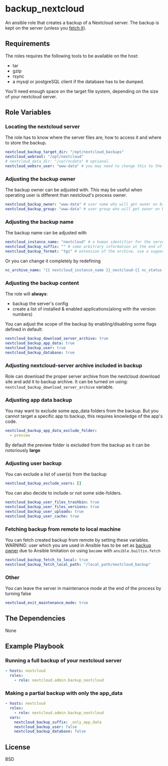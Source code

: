 # backup_nextcloud

An ansible role that creates a backup of a Nextcloud server. The backup is kept on the server (unless you [fetch it](#fetching-backup-from-remote-to-local-machine)).

## Requirements

The roles requires the following tools to be available on the host:
- tar
- gzip
- rsync
- a mysql or postgreSQL client if the database has to be dumped.

You'll need enough space on the target file system, depending on the size of your nextcloud server.

## Role Variables

### Locating the nextcloud server

The role has to know where the server files are, how to access it and where to store the backup.

```yaml
nextcloud_backup_target_dir: "/opt/nextcloud_backups"
nextcloud_webroot: "/opt/nextcloud"
# nextcloud_data_dir: "/var/ncdata" # optional.
nextcloud_websrv_user: "www-data" # you may need to change this to the nextcloud file owner depending of your setup and OS
```

### Adjusting the backup owner
The backup owner can be adjusted with. This may be useful when operating user is different than nextcloud's process owner.

```yaml
nextcloud_backup_owner: "www-data" # user name who will get owner on backup_target_dir and final archive
nextcloud_backup_group: "www-data" # user group who will get owner on backup_target_dir and final archive
```

### Adjusting the backup name
The backup name can be adjusted with

```yaml
nextcloud_instance_name: "nextcloud" # a human identifier for the server
nextcloud_backup_suffix: "" # some arbitrary information at the end of the archive name
nextcloud_backup_format: "tgz" # extension of the archive. use a supported format used by the archive module (Choices: bz2, gz, tar, xz, zip)
```

Or you can change it completely by redefining

```yaml
nc_archive_name: "{{ nextcloud_instance_name }}_nextcloud-{{ nc_status.versionstring }}_{{ ansible_date_time.iso8601_basic_short }}{{ nextcloud_backup_suffix }}"
```

### Adjusting the backup content

The role will __always__:
 - backup the server's config
 - create a list of installed & enabled applications(along with the version numbers)

You can adjust the scope of the backup by enabling/disabling some flags defined in default:

```yaml
nextcloud_backup_download_server_archive: true
nextcloud_backup_app_data: true
nextcloud_backup_user: true
nextcloud_backup_database: true
```

### Adjusting nextcloud-server archive included in backup
Role can download the proper server archive from the nextcloud download site and add it to backup archive. 
It can be turned on using: `nextcloud_backup_download_server_archive` variable.

### Adjusting app data backup

You may want to exclude some app_data folders from the backup.
But you cannot target a specific app to backup, this requires knowledge of the app's code.

```yaml
nextcloud_backup_app_data_exclude_folder:
  - preview
```

By default the preview folder is excluded from the backup as it can be notoriously __large__

### Adjusting user backup

You can exclude a list of user(s) from the backup
```yaml
nextcloud_backup_exclude_users: []
```

You can also decide to include or not some side-folders.
```yaml
nextcloud_backup_user_files_trashbin: true
nextcloud_backup_user_files_versions: true
nextcloud_backup_user_uploads: true
nextcloud_backup_user_cache: true
```

### Fetching backup from remote to local machine
You can fetch created backup from remote by setting these variables.
WARNING: user which you are used in Ansible has to be set as [backup owner](#adjusting-the-backup-owner) due to Ansible limitation on using `become` with `ansible.builtin.fetch`
```yaml
nextcloud_backup_fetch_to_local: true
nextcloud_backup_fetch_local_path: "/local_path/nextcloud_backup"
```

### Other
 You can leave the server in maintenance mode at the end of the process by turning false
 ```yaml
 nextcloud_exit_maintenance_mode: true
 ```

## The Dependencies

None

## Example Playbook

### Running a full backup of your nextcloud server
```yaml
- hosts: nextcloud
  roles:
    - role: nextcloud.admin.backup_nextcloud
```

### Making a partial backup with only the app_data
```yaml
- hosts: nextcloud
  roles:
    - role: nextcloud.admin.backup_nextcloud
  vars:
    nextcloud_backup_suffix: _only_app_data
    nextcloud_backup_user: false
    nextcloud_backup_database: false
```
## License

BSD
